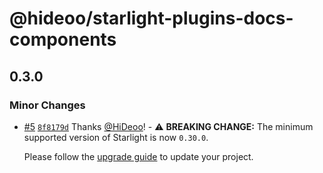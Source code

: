 # @hideoo/starlight-plugins-docs-components

## 0.3.0

### Minor Changes

- [#5](https://github.com/HiDeoo/starlight-plugins-docs-components/pull/5) [`8f8179d`](https://github.com/HiDeoo/starlight-plugins-docs-components/commit/8f8179df70ea404ffe2488c17e44cbc69d4221b0) Thanks [@HiDeoo](https://github.com/HiDeoo)! - ⚠️ **BREAKING CHANGE:** The minimum supported version of Starlight is now `0.30.0`.

  Please follow the [upgrade guide](https://github.com/withastro/starlight/releases/tag/%40astrojs/starlight%400.30.0) to update your project.
